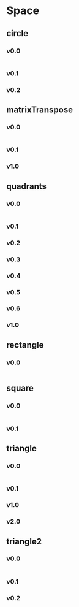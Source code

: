 # Space
## circle
### v0.0
~~~

~~~
### v0.1

### v0.2

## matrixTranspose

### v0.0
~~~

~~~
### v0.1

### v1.0

## quadrants

### v0.0
~~~

~~~
### v0.1

### v0.2


### v0.3

### v0.4

### v0.5

### v0.6

### v1.0

## rectangle

### v0.0
~~~

~~~

## square

### v0.0
~~~

~~~

### v0.1

## triangle

### v0.0
~~~

~~~
### v0.1

### v1.0

### v2.0

## triangle2

### v0.0
~~~

~~~
### v0.1

### v0.2